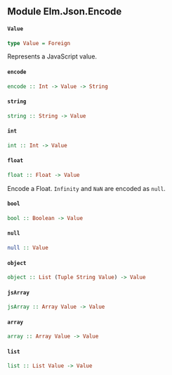 ## Module Elm.Json.Encode

#### `Value`

``` purescript
type Value = Foreign
```

Represents a JavaScript value. 

#### `encode`

``` purescript
encode :: Int -> Value -> String
```

#### `string`

``` purescript
string :: String -> Value
```



#### `int`

``` purescript
int :: Int -> Value
```



#### `float`

``` purescript
float :: Float -> Value
```

Encode a Float. `Infinity` and `NaN` are encoded as `null`.

#### `bool`

``` purescript
bool :: Boolean -> Value
```



#### `null`

``` purescript
null :: Value
```



#### `object`

``` purescript
object :: List (Tuple String Value) -> Value
```



#### `jsArray`

``` purescript
jsArray :: Array Value -> Value
```

#### `array`

``` purescript
array :: Array Value -> Value
```



#### `list`

``` purescript
list :: List Value -> Value
```





